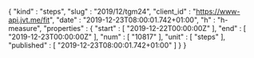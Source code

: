 {
  "kind" : "steps",
  "slug" : "2019/12/tgm24",
  "client_id" : "https://www-api.jvt.me/fit",
  "date" : "2019-12-23T08:00:01.742+01:00",
  "h" : "h-measure",
  "properties" : {
    "start" : [ "2019-12-22T00:00:00Z" ],
    "end" : [ "2019-12-23T00:00:00Z" ],
    "num" : [ "10817" ],
    "unit" : [ "steps" ],
    "published" : [ "2019-12-23T08:00:01.742+01:00" ]
  }
}

